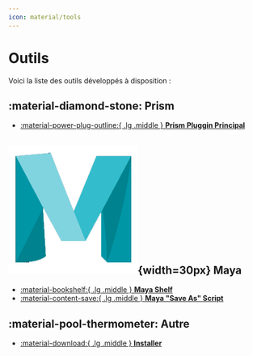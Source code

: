 ```yaml
---
icon: material/tools
---
```


# Outils

Voici la liste des outils développés à disposition :


## :material-diamond-stone: Prism


-   [:material-power-plug-outline:{ .lg .middle } **Prism Pluggin Principal**](./prism_main_pluggin)



## ![Maya_icon](../assets/icons/maya.png){width=30px} Maya

-   [:material-bookshelf:{ .lg .middle } **Maya Shelf**](./maya_shelf)
-   [:material-content-save:{ .lg .middle } **Maya "Save As" Script**](./maya_saveas_script)

## :material-pool-thermometer: Autre

-   [:material-download:{ .lg .middle } **Installer**](./installer)
